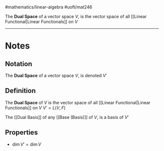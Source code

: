 #mathematics/linear-algebra #uoft/mat246 

The **Dual Space** of a vector space $V$, is the vector space of all [[Linear Functional|Linear Functionals]] on $V$

---

# Notes
## Notation
The **Dual Space** of a vector space $V$, is denoted $V'$ 

## Definition
The **Dual Space** of $V$ is the vector space of all [[Linear Functional|Linear Functionals]] on $V$
	$V'=L(V,F)$

The [[Dual Basis]] of any [[Base (Basis)]] of $V$, is a basis of $V'$

## Properties
- $\dim V'=\dim V$  